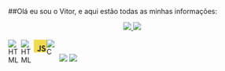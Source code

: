 ##Olá eu sou o Vitor, e aqui estão todas as minhas informações:

<div align="center">
  <a href="https://github.com/TH3G0Dz">
  <img height="180em" src="https://github-readme-stats.vercel.app/api?username=TH3G0Dz&show_icons=true&theme=dark&include_all_commits=true&count_private=true"/>
  <img height="180em" src="https://github-readme-stats.vercel.app/api/top-langs/?username=TH3G0Dz&layout=compact&langs_count=7&theme=dark"/>
</div>

<div style="display: inline_block"><br>
<img align="left" alt="HTML" width="26px"
src="https://user-images.githubusercontent.com/101065039/166819786-0ca2dd1b-1aa8-4728-8795-b9f4b017be74.png" />
<img align="left" alt="HTML" width="26px"
src="https://user-images.githubusercontent.com/101065039/166820015-004eff83-2549-46f3-bf83-3245d5567218.png" />
<img align="left" alt="JavaScript" width="26px"
src="https://raw.githubusercontent.com/github/explore/80688e429a7d4ef2fca1e82350fe8e3517d3494d/topics/javascript/javascript.png" />
<img align="left" alt="C" width="26px"
src="https://cdn.jsdelivr.net/gh/devicons/devicon/icons/c/c-original.svg" />
</div> 

##

<div>
  <a href="https://www.instagram.com/vitorwanferreira/" target="_blank"><img src="https://img.shields.io/badge/-Instagram-%23E4405F?style=for-the-badge&logo=instagram&logoColor=white" target="_blank"></a>
  <a href="https://www.linkedin.com/in/vitor-hugo-wancenbock-ferreira/" target="_blank"><img src="https://img.shields.io/badge/-LinkedIn-%230077B5?style=for-the-badge&logo=linkedin&logoColor=white" target="_blank"></a>




